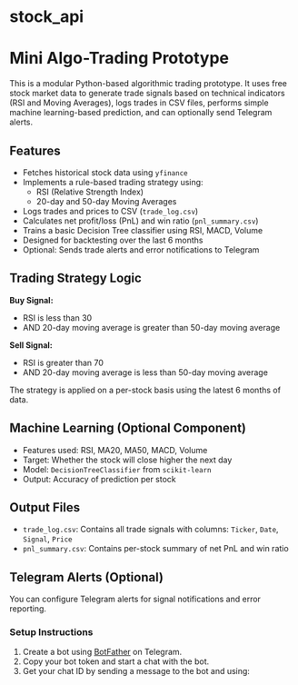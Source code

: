 # stock_api
# Mini Algo-Trading Prototype

This is a modular Python-based algorithmic trading prototype. It uses free stock market data to generate trade signals based on technical indicators (RSI and Moving Averages), logs trades in CSV files, performs simple machine learning-based prediction, and can optionally send Telegram alerts.

## Features

- Fetches historical stock data using `yfinance`
- Implements a rule-based trading strategy using:
  - RSI (Relative Strength Index)
  - 20-day and 50-day Moving Averages
- Logs trades and prices to CSV (`trade_log.csv`)
- Calculates net profit/loss (PnL) and win ratio (`pnl_summary.csv`)
- Trains a basic Decision Tree classifier using RSI, MACD, Volume
- Designed for backtesting over the last 6 months
- Optional: Sends trade alerts and error notifications to Telegram




## Trading Strategy Logic

**Buy Signal:**

- RSI is less than 30
- AND 20-day moving average is greater than 50-day moving average

**Sell Signal:**

- RSI is greater than 70
- AND 20-day moving average is less than 50-day moving average

The strategy is applied on a per-stock basis using the latest 6 months of data.

## Machine Learning (Optional Component)

- Features used: RSI, MA20, MA50, MACD, Volume
- Target: Whether the stock will close higher the next day
- Model: `DecisionTreeClassifier` from `scikit-learn`
- Output: Accuracy of prediction per stock

## Output Files

- `trade_log.csv`: Contains all trade signals with columns: `Ticker`, `Date`, `Signal`, `Price`
- `pnl_summary.csv`: Contains per-stock summary of net PnL and win ratio

## Telegram Alerts (Optional)

You can configure Telegram alerts for signal notifications and error reporting.

### Setup Instructions

1. Create a bot using [BotFather](https://t.me/BotFather) on Telegram.
2. Copy your bot token and start a chat with the bot.
3. Get your chat ID by sending a message to the bot and using:
